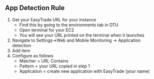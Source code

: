 ## App Detection Rule

1. Get your EasyTrade URL for your instance
    * Find this by going to the environments tab in DTU
    * Open terminal for your EC2
    * You will see your URL printed on the terminal when it launches
2. Navigate to Settings->Web and Mobile Monitoring -> Application detection
3. Add item
4. Configure as follows
    * Matcher = URL Contains
    * Pattern = your URL copied in step 1
    * Application = create new application with EasyTrade (your name)